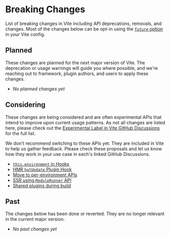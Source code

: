 # Breaking Changes

List of breaking changes in Vite including API deprecations, removals, and changes. Most of the changes below can be opt-in using the [`future` option](/ko/config/shared-options.html#future) in your Vite config.

## Planned

These changes are planned for the next major version of Vite. The deprecation or usage warnings will guide you where possible, and we're reaching out to framework, plugin authors, and users to apply these changes.

- _No planned changes yet_

## Considering

These changes are being considered and are often experimental APIs that intend to improve upon current usage patterns. As not all changes are listed here, please check out the [Experimental Label in Vite GitHub Discussions](https://github.com/vitejs/vite/discussions/categories/feedback?discussions_q=label%3Aexperimental+category%3AFeedback) for the full list.

We don't recommend switching to these APIs yet. They are included in Vite to help us gather feedback. Please check these proposals and let us know how they work in your use case in each's linked GitHub Discussions.

- [`this.environment` in Hooks](/ko/changes/this-environment-in-hooks)
- [HMR `hotUpdate` Plugin Hook](/ko/changes/hotupdate-hook)
- [Move to per-environment APIs](/ko/changes/per-environment-apis)
- [SSR using `ModuleRunner` API](/ko/changes/ssr-using-modulerunner)
- [Shared plugins during build](/ko/changes/shared-plugins-during-build)

## Past

The changes below has been done or reverted. They are no longer relevant in the current major version.

- _No past changes yet_
